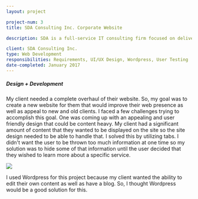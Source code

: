 ```yaml
---
layout: project

project-num: 3
title: SDA Consulting Inc. Corporate Website

description: SDA is a full-service IT consulting firm focused on delivering direct value by solving our customers’ business challenges with our technology solutions and services. I designed and developed their corporate website. <br><br><a href="http://sdaci.com">View Website</a>.

client: SDA Consulting Inc.
type: Web Development
responsibilities: Requirements, UI/UX Design, Wordpress, User Testing
date-completed: January 2017
--- 
```


##### Design + Development
My client needed a complete overhaul of their website. So, my goal was to create a new website for them that would improve their web presence as well as appeal to new and old clients. I faced a few challenges trying to accomplish this goal. One was coming up with an appealing and user friendly design that could be content heavy. My client had a significant amount of content that they wanted to be displayed on the site so the site design needed to be able to handle that. I solved this by utilizing tabs. I didn't want the user to be thrown too much information at one time so my solution was to hide some of that information until the user decided that they wished to learn more about a specific service.

<img src="../assets/images/project-imgs/project9/sda-screenshot2" class="indiv-proj-img">

I used Wordpress for this project because my client wanted the ability to edit their own content as well as have a blog. So, I thought Wordpress would be a good solution for this. 